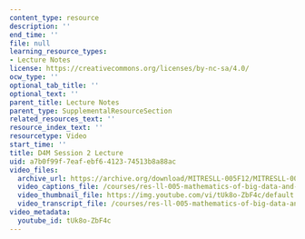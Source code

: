 ```yaml
---
content_type: resource
description: ''
end_time: ''
file: null
learning_resource_types:
- Lecture Notes
license: https://creativecommons.org/licenses/by-nc-sa/4.0/
ocw_type: ''
optional_tab_title: ''
optional_text: ''
parent_title: Lecture Notes
parent_type: SupplementalResourceSection
related_resources_text: ''
resource_index_text: ''
resourcetype: Video
start_time: ''
title: D4M Session 2 Lecture
uid: a7b0f99f-7eaf-ebf6-4123-74513b8a88ac
video_files:
  archive_url: https://archive.org/download/MITRESLL-005F12/MITRESLL-005F12_L02_Lec_300k.mp4
  video_captions_file: /courses/res-ll-005-mathematics-of-big-data-and-machine-learning-january-iap-2020/96f3d6c219785b298940201d62fceaa9_tUk8o-ZbF4c.vtt
  video_thumbnail_file: https://img.youtube.com/vi/tUk8o-ZbF4c/default.jpg
  video_transcript_file: /courses/res-ll-005-mathematics-of-big-data-and-machine-learning-january-iap-2020/17d7abeaf9dc77ee64544caa9e32fded_tUk8o-ZbF4c.pdf
video_metadata:
  youtube_id: tUk8o-ZbF4c
---
```


